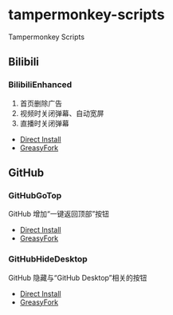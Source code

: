 # tampermonkey-scripts

Tampermonkey Scripts

## Bilibili

### BilibiliEnhanced

1. 首页删除广告
2. 视频时关闭弹幕、自动宽屏
3. 直播时关闭弹幕

* [Direct Install](./scripts/bilibili-enhanced.js)
* [GreasyFork](https://greasyfork.org/zh-CN/scripts/380783-bilibilienhanced)

## GitHub

### GitHubGoTop

GitHub 增加“一键返回顶部”按钮

* [Direct Install](./scripts/github-go-top.js)
* [GreasyFork](https://greasyfork.org/zh-CN/scripts/392584-githubgotop)

### GitHubHideDesktop

GitHub 隐藏与“GitHub Desktop”相关的按钮

* [Direct Install](./scripts/github-hide-desktop.js)
* [GreasyFork](https://greasyfork.org/zh-CN/scripts/392623-githubhidedesktop)
